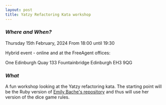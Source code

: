 ```yaml
---
layout: post
title: Yatzy Refactoring Kata workshop
---
```


### *Where and When?*

Thursday 15th February, 2024
From 18:00 until 19:30

Hybrid event - online and at the FreeAgent offices:

One Edinburgh Quay
133 Fountainbridge
Edinburgh EH3 9QG

### *What*

A fun workshop looking at the Yatzy refactoring kata. The starting point 
will be the Ruby version of [Emily Bache's 
repository](https://github.com/emilybache/Yatzy-Refactoring-Kata) and thus 
will use her version of the dice game rules.


